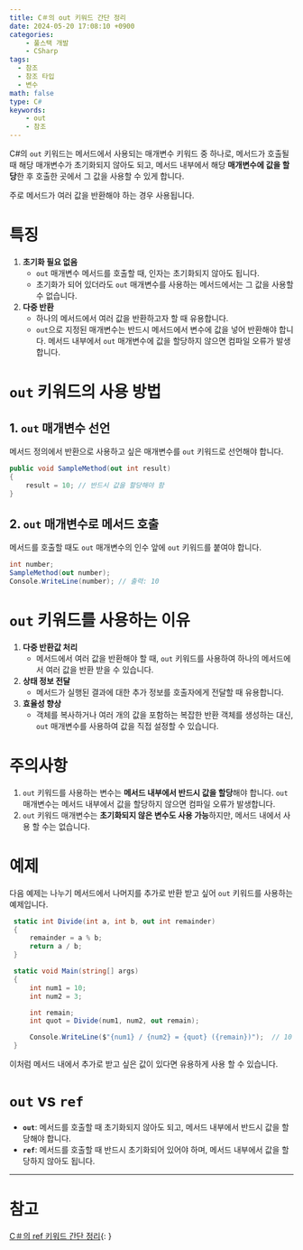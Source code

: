 ```yaml
---
title: C＃의 out 키워드 간단 정리
date: 2024-05-20 17:08:10 +0900
categories:
    - 풀스택 개발
    - CSharp
tags:
  - 참조
  - 참조 타입
  - 변수
math: false
type: C#
keywords:
    - out
    - 참조
---
```


C#의 `out` 키워드는 메서드에서 사용되는 매개변수 키워드 중 하나로, 메서드가 호출될 때 해당 매개변수가 초기화되지 않아도 되고, <span class="font_highlight">메서드 내부에서 해당 **매개변수에 값을 할당**한 후 호출한 곳에서 그 값을 사용할 수 있게</span> 합니다.

주로 메서드가 여러 값을 반환해야 하는 경우 사용됩니다.

# 특징

1. **초기화 필요 없음**
	- `out` 매개변수 메서드를 호출할 때, 인자는 초기화되지 않아도 됩니다.
	- 초기화가 되어 있더라도 `out` 매개변수를 사용하는 메서드에서는 그 값을 사용할 수 없습니다.
2. **다중 반환**
	- 하나의 메서드에서 여러 값을 반환하고자 할 때 유용합니다.
	- `out`으로 지정된 매개변수는 반드시 메서드에서 변수에 값을 넣어 반환해야 합니다. 메서드 내부에서 `out` 매개변수에 값을 할당하지 않으면 컴파일 오류가 발생합니다.

# `out` 키워드의 사용 방법

## 1. `out` 매개변수 선언

메서드 정의에서 반환으로 사용하고 싶은 매개변수를 `out` 키워드로 선언해야 합니다.

```csharp
public void SampleMethod(out int result)
{
    result = 10; // 반드시 값을 할당해야 함
}
```

## 2. `out` 매개변수로 메서드 호출

메서드를 호출할 때도 `out` 매개변수의 인수 앞에 `out` 키워드를 붙여야 합니다.

```csharp
int number;
SampleMethod(out number);
Console.WriteLine(number); // 출력: 10
```

# `out` 키워드를 사용하는 이유

1. **다중 반환값 처리**
	- 메서드에서 여러 값을 반환해야 할 때, `out` 키워드를 사용하여 하나의 메서드에서 여러 값을 반환 받을 수 있습니다.
2. **상태 정보 전달**
	- 메서드가 실행된 결과에 대한 추가 정보를 호출자에게 전달할 때 유용합니다.
3. **효율성 향상**
	- 객체를 복사하거나 여러 개의 값을 포함하는 복잡한 반환 객체를 생성하는 대신, `out` 매개변수를 사용하여 값을 직접 설정할 수 있습니다.

# 주의사항

1. `out` 키워드를 사용하는 변수는 **메서드 내부에서 반드시 값을 할당**해야 합니다. `out` 매개변수는 메서드 내부에서 값을 할당하지 않으면 컴파일 오류가 발생합니다.
2. `out` 키워드 매개변수는 **초기화되지 않은 변수도 사용 가능**하지만, 메서드 내에서 사용 할 수는 없습니다.

# 예제

다음 예제는 나누기 메서드에서 나머지를 추가로 반환 받고 싶어 `out` 키워드를 사용하는 예제입니다.

```csharp
 static int Divide(int a, int b, out int remainder)
 {
     remainder = a % b;
     return a / b;
 }

 static void Main(string[] args)
 {
     int num1 = 10;
     int num2 = 3;

     int remain;
     int quot = Divide(num1, num2, out remain);

     Console.WriteLine($"{num1} / {num2} = {quot} ({remain})");  // 10 / 3 = 3 (1)
 }
```
이처럼 메서드 내에서 추가로 받고 싶은 값이 있다면 유용하게 사용 할 수 있습니다.

# `out` vs `ref`

- **`out`**: 메서드를 호출할 때 초기화되지 않아도 되고, 메서드 내부에서 반드시 값을 할당해야 합니다.
- **`ref`**: 메서드를 호출할 때 반드시 초기화되어 있어야 하며, 메서드 내부에서 값을 할당하지 않아도 됩니다.


---

# 참고

[C＃의 ref 키워드 간단 정리](/posts/c-%EC%9D%98-ref-%ED%82%A4%EC%9B%8C%EB%93%9C-%EA%B0%84%EB%8B%A8-%EC%A0%95%EB%A6%AC/){: }